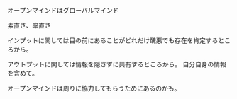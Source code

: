 オープンマインドはグローバルマインド

素直さ、率直さ

インプットに関しては目の前にあることがどれだけ醜悪でも存在を肯定するところから。

アウトプットに関しては情報を隠さずに共有するところから。
自分自身の情報を含めて。

オープンマインドは周りに協力してもらうためにあるのかも。
